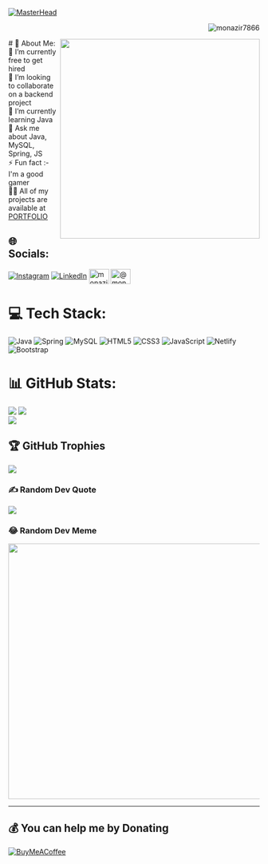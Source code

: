 [![MasterHead](https://mir-s3-cdn-cf.behance.net/project_modules/fs/54b6c068097599.5b50bca476b9b.gif)](https://Monazir7866.github.io)
<p align="right"> <img src="https://komarev.com/ghpvc/?username=monazir7866&label=Profile%20views&color=0e75b6&style=flat" alt="monazir7866" /> </p>
<img align="right" alt"Coding" width="400" src="https://cdn.dribbble.com/users/1162077/screenshots/3848914/programmer.gif">
# 💫 About Me:
🔭 I’m currently free to get hired<br>👯 I’m looking to collaborate on a backend project<br>🌱 I’m currently learning Java<br>💬 Ask me about Java, MySQL, Spring, JS<br>⚡ Fun fact :- I'm a good gamer<br>
👨‍💻 All of my projects are available at <a href="https://Monazir7866.github.io" target="blank">PORTFOLIO</a>



## 🌐 Socials:
[![Instagram](https://img.shields.io/badge/Instagram-%23E4405F.svg?logo=Instagram&logoColor=white)](https://instagram.com/imrehan786) [![LinkedIn](https://img.shields.io/badge/LinkedIn-%230077B5.svg?logo=linkedin&logoColor=white)](https://linkedin.com/in/monazir786) 
<a href="https://www.leetcode.com/monazir7866" target="blank"><img align="center" src="https://raw.githubusercontent.com/rahuldkjain/github-profile-readme-generator/master/src/images/icons/Social/leet-code.svg" alt="monazir7866" height="30" width="40" /></a>
<a href="https://www.hackerrank.com/@monazirhussain71" target="blank"><img align="center" src="https://raw.githubusercontent.com/rahuldkjain/github-profile-readme-generator/master/src/images/icons/Social/hackerrank.svg" alt="@monazirhussain71" height="30" width="40" /></a>

# 💻 Tech Stack:
![Java](https://img.shields.io/badge/java-%23ED8B00.svg?style=for-the-badge&logo=java&logoColor=white)  ![Spring](https://img.shields.io/badge/spring-%236DB33F.svg?style=for-the-badge&logo=spring&logoColor=white) ![MySQL](https://img.shields.io/badge/mysql-%2300f.svg?style=for-the-badge&logo=mysql&logoColor=white) ![HTML5](https://img.shields.io/badge/html5-%23E34F26.svg?style=for-the-badge&logo=html5&logoColor=white) ![CSS3](https://img.shields.io/badge/css3-%231572B6.svg?style=for-the-badge&logo=css3&logoColor=white) ![JavaScript](https://img.shields.io/badge/javascript-%23323330.svg?style=for-the-badge&logo=javascript&logoColor=%23F7DF1E) ![Netlify](https://img.shields.io/badge/netlify-%23000000.svg?style=for-the-badge&logo=netlify&logoColor=#00C7B7) ![Bootstrap](https://img.shields.io/badge/bootstrap-%23563D7C.svg?style=for-the-badge&logo=bootstrap&logoColor=white)
# 📊 GitHub Stats:
![](https://github-readme-stats.vercel.app/api?username=Monazir7866&theme=nightowl&hide_border=false&include_all_commits=true&count_private=true)
![](https://github-readme-streak-stats.herokuapp.com/?user=Monazir7866&theme=nightowl&hide_border=false)<br/>
![](https://github-readme-stats.vercel.app/api/top-langs/?username=Monazir7866&theme=nightowl&hide_border=false&include_all_commits=true&count_private=true&layout=compact)

## 🏆 GitHub Trophies
![](https://github-profile-trophy.vercel.app/?username=Monazir7866&theme=dracula&no-frame=false&no-bg=true&margin-w=4)

### ✍️ Random Dev Quote
![](https://quotes-github-readme.vercel.app/api?type=horizontal&theme=radical)

### 😂 Random Dev Meme
<img src="https://random-memer.herokuapp.com/" width="512px"/>

---


  ## 💰 You can help me by Donating
  [![BuyMeACoffee](https://img.shields.io/badge/Buy%20Me%20a%20Coffee-ffdd00?style=for-the-badge&logo=buy-me-a-coffee&logoColor=black)](https://buymeacoffee.com/monazir7866) 

 
